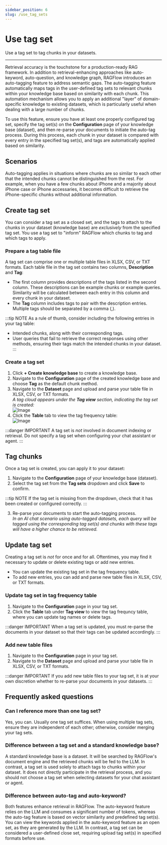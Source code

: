 ```yaml
---
sidebar_position: 6
slug: /use_tag_sets
---
```


# Use tag set

Use a tag set to tag chunks in your datasets.

---

Retrieval accuracy is the touchstone for a production-ready RAG framework. In addition to retrieval-enhancing approaches like auto-keyword, auto-question, and knowledge graph, RAGFlow introduces an auto-tagging feature to address semantic gaps. The auto-tagging feature automatically maps tags in the user-defined tag sets to relevant chunks within your knowledge base based on similarity with each chunk. This automation mechanism allows you to apply an additional "layer" of domain-specific knowledge to existing datasets, which is particularly useful when dealing with a large number of chunks.

To use this feature, ensure you have at least one properly configured tag set, specify the tag set(s) on the **Configuration** page of your knowledge base (dataset), and then re-parse your documents to initiate the auto-tag process. During this process, each chunk in your dataset is compared with every entry in the specified tag set(s), and tags are automatically applied based on similarity.

## Scenarios

Auto-tagging applies in situations where chunks are so similar to each other that the intended chunks cannot be distinguished from the rest. For example, when you have a few chunks about iPhone and a majority about iPhone case or iPhone accessaries, it becomes difficult to retrieve the iPhone-specific chunks without additional information.

## Create tag set

You can consider a tag set as a closed set, and the tags to attach to the chunks in your dataset (knowledge base) are *exclusively* from the specified tag set. You use a tag set to "inform" RAGFlow which chunks to tag and which tags to apply.

### Prepare a tag table file

A tag set can comprise one or multiple table files in XLSX, CSV, or TXT formats. Each table file in the tag set contains two columns, **Description** and **Tag**:

- The first column provides descriptions of the tags listed in the second column. These descriptions can be example chunks or example queries. Similarity will be calculated between each entry in this column and every chunk in your dataset.
- The **Tag** column includes tags to pair with the description entries. Multiple tags should be separated by a comma (,).

:::tip NOTE
As a rule of thumb, consider including the following entries in your tag table:

- Intended chunks, along with their corresponding tags.
- User queries that fail to retrieve the correct responses using other methods, ensuring their tags match the intended chunks in your dataset.
:::

### Create a tag set

1. Click **+ Create knowledge base** to create a knowledge base.
2. Navigate to the **Configuration** page of the created knowledge base and choose **Tag** as the default chunk method.
3. Navigate to the **Dataset** page and upload and parse your table file in XLSX, CSV, or TXT formats.  
   _A tag cloud appears under the **Tag view** section, indicating the tag set is created:_  
   ![Image](https://github.com/user-attachments/assets/abefbcbf-c130-4abe-95e1-267b0d2a0505)
4. Click the **Table** tab to view the tag frequency table:  
   ![Image](https://github.com/user-attachments/assets/af91d10c-5ea5-491f-ab21-3803d5ebf59f)

:::danger IMPORTANT
A tag set is *not* involved in document indexing or retrieval. Do not specify a tag set when configuring your chat assistant or agent.
:::

## Tag chunks

Once a tag set is created, you can apply it to your dataset:

1. Navigate to the **Configuration** page of your knowledge base (dataset).
2. Select the tag set from the **Tag sets** dropdown and click **Save** to confirm.

:::tip NOTE
If the tag set is missing from the dropdown, check that it has been created or configured correctly.
:::

3. Re-parse your documents to start the auto-tagging process.  
   _In an AI chat scenario using auto-tagged datasets, each query will be tagged using the corresponding tag set(s) and chunks with these tags will have a higher chance to be retrieved._

## Update tag set

Creating a tag set is *not* for once and for all. Oftentimes, you may find it necessary to update or delete existing tags or add new entries. 

- You can update the existing tag set in the tag frequency table.
- To add new entries, you can add and parse new table files in XLSX, CSV, or TXT formats.

### Update tag set in tag frequency table

1. Navigate to the **Configuration** page in your tag set.
2. Click the **Table** tab under **Tag view** to view the tag frequncy table, where you can update tag names or delete tags.

:::danger IMPORTANT
When a tag set is updated, you must re-parse the documents in your dataset so that their tags can be updated accordingly.
:::

### Add new table files

1. Navigate to the **Configuration** page in your tag set.
2. Navigate to the **Dataset** page and upload and parse your table file in XLSX, CSV, or TXT formats.

:::danger IMPORTANT
If you add new table files to your tag set, it is at your own discretion whether to re-parse your documents in your datasets.
:::

## Frequently asked questions

### Can I reference more than one tag set?

Yes, you can. Usually one tag set suffices. When using multiple tag sets, ensure they are independent of each other; otherwise, consider merging your tag sets.

### Difference between a tag set and a standard knowledge base?

A standard knowledge base is a dataset. It will be searched by RAGFlow's document engine and the retrieved chunks will be fed to the LLM. In contrast, a tag set is used solely to attach tags to chunks within your dataset. It does not directly participate in the retrieval process, and you should not choose a tag set when selecting datasets for your chat assistant or agent.

### Difference between auto-tag and auto-keyword?

Both features enhance retrieval in RAGFlow. The auto-keyword feature relies on the LLM and consumes a significant number of tokens, whereas the auto-tag feature is based on vector similarity and predefined tag set(s). You can view the keywords applied in the auto-keyword feature as an open set, as they are generated by the LLM. In contrast, a tag set can be considered a user-defined close set, requiring upload tag set(s) in specified formats before use.

